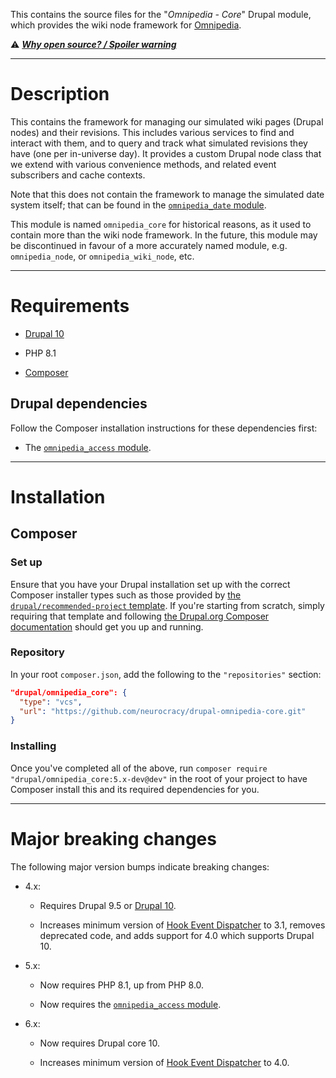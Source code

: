 This contains the source files for the "*Omnipedia - Core*" Drupal module, which
provides the wiki node framework for [Omnipedia](https://omnipedia.app/).

⚠️ ***[Why open source? / Spoiler warning](https://omnipedia.app/open-source)***

----

# Description

This contains the framework for managing our simulated wiki pages (Drupal nodes)
and their revisions. This includes various services to find and interact with
them, and to query and track what simulated revisions they have (one per
in-universe day). It provides a custom Drupal node class that we extend with
various convenience methods, and related event subscribers and cache contexts.

Note that this does not contain the framework to manage the simulated date
system itself; that can be found in the [`omnipedia_date`
module](https://github.com/neurocracy/drupal-omnipedia-date).

This module is named `omnipedia_core` for historical reasons, as it used to
contain more than the wiki node framework. In the future, this module may be
discontinued in favour of a more accurately named module, e.g.
`omnipedia_node`, or `omnipedia_wiki_node`, etc.

----

# Requirements

* [Drupal 10](https://www.drupal.org/download)

* PHP 8.1

* [Composer](https://getcomposer.org/)

## Drupal dependencies

Follow the Composer installation instructions for these dependencies first:

* The [`omnipedia_access` module](https://github.com/neurocracy/drupal-omnipedia-access).

----

# Installation

## Composer

### Set up

Ensure that you have your Drupal installation set up with the correct Composer
installer types such as those provided by [the `drupal/recommended-project`
template](https://www.drupal.org/docs/develop/using-composer/starting-a-site-using-drupal-composer-project-templates#s-drupalrecommended-project).
If you're starting from scratch, simply requiring that template and following
[the Drupal.org Composer
documentation](https://www.drupal.org/docs/develop/using-composer/starting-a-site-using-drupal-composer-project-templates)
should get you up and running.

### Repository

In your root `composer.json`, add the following to the `"repositories"` section:

```json
"drupal/omnipedia_core": {
  "type": "vcs",
  "url": "https://github.com/neurocracy/drupal-omnipedia-core.git"
}
```

### Installing

Once you've completed all of the above, run `composer require
"drupal/omnipedia_core:5.x-dev@dev"` in the root of your project to have
Composer install this and its required dependencies for you.

----

# Major breaking changes

The following major version bumps indicate breaking changes:

* 4.x:

  * Requires Drupal 9.5 or [Drupal 10](https://www.drupal.org/project/drupal/releases/10.0.0).

  * Increases minimum version of [Hook Event Dispatcher](https://www.drupal.org/project/hook_event_dispatcher) to 3.1, removes deprecated code, and adds support for 4.0 which supports Drupal 10.

* 5.x:

  * Now requires PHP 8.1, up from PHP 8.0.

  * Now requires the [`omnipedia_access` module](https://github.com/neurocracy/drupal-omnipedia-access).

* 6.x:

  * Now requires Drupal core 10.

  * Increases minimum version of [Hook Event Dispatcher](https://www.drupal.org/project/hook_event_dispatcher) to 4.0.
